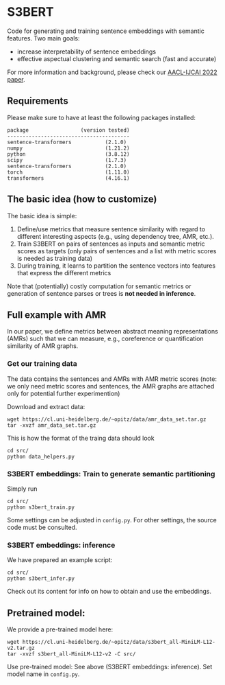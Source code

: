 # S3BERT

Code for generating and training sentence embeddings with semantic features. Two main goals:

- increase interpretability of sentence embeddings
- effective aspectual clustering and semantic search (fast and accurate)

For more information and background, please check our [AACL-IJCAI 2022 paper](https://arxiv.org/abs/2206.07023).

## Requirements

Please make sure to have at least the following packages installed:

```
package                 (version tested)
----------------------------------------
sentence-transformers           (2.1.0)
numpy                           (1.21.2)          
python                          (3.8.12)                
scipy                           (1.7.3)        
sentence-transformers           (2.1.0)     
torch                           (1.11.0)
transformers                    (4.16.1)
```

## The basic idea (how to customize)

The basic idea is simple: 

1. Define/use metrics that measure sentence similarity with regard to different interesting aspects (e.g., using dependency tree, AMR, etc.).
2. Train S3BERT on pairs of sentences as inputs and semantic metric scores as targets (only pairs of sentences and a list with metric scores is needed as training data)
3. During training, it learns to partition the sentence vectors into features that express the different metrics

Note that (potentially) costly computation for semantic metrics or generation of sentence parses or trees is **not needed in inference**.

## Full example with AMR 

In our paper, we define metrics between abstract meaning representations (AMRs) such that we can measure, e.g., coreference or quantification similarity of AMR graphs. 

### Get our training data

The data contains the sentences and AMRs with AMR metric scores (note: we only need metric scores and sentences, the AMR graphs are attached only for potential further experimention)

Download and extract data:

```
wget https://cl.uni-heidelberg.de/~opitz/data/amr_data_set.tar.gz
tar -xvzf amr_data_set.tar.gz
```

This is how the format of the traing data should look

```
cd src/
python data_helpers.py
```

### S3BERT embeddings: Train to generate semantic partitioning

Simply run

```
cd src/
python s3bert_train.py
```

Some settings can be adjusted in `config.py`. For other settings, the source code must be consulted.

### S3BERT embeddings: inference

We have prepared an example script:

```
cd src/
python s3bert_infer.py
```

Check out its content for info on how to obtain and use the embeddings.

## Pretrained model:

We provide a pre-trained model here:

```
wget https://cl.uni-heidelberg.de/~opitz/data/s3bert_all-MiniLM-L12-v2.tar.gz
tar -xvzf s3bert_all-MiniLM-L12-v2 -C src/
```

Use pre-trained model: See above (S3BERT embeddings: inference). Set model name in `config.py`.












